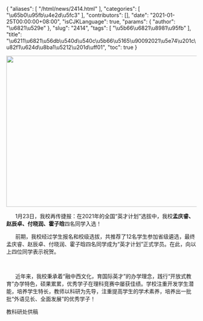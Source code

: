 {
    "aliases": [
        "/html/news/2414.html"
    ],
    "categories": [
        "\u65b0\u95fb\u4e2d\u5fc3"
    ],
    "contributors": [],
    "date": "2021-01-25T00:00:00+08:00",
    "isCJKLanguage": true,
    "params": {
        "author": "\u6821\u529e"
    },
    "slug": "2414",
    "tags": [
        "\u5b66\u6821\u8981\u95fb"
    ],
    "title": "\u6211\u6821\u56db\u540d\u540c\u5b66\u5165\u90092021\u5e74\u201c\u82f1\u624d\u8ba1\u5212\u201d\uff01",
    "toc": true
}


<img
    src="https://cdn.tfls.online/mirror/full/04d55669a85c90890d8e5dcfa89eff4b07446696.jpg"
    style="display:block;margin-left:auto;margin-right:auto;"
    decoding="async"
    fetchpriority="auto"
    loading="lazy"
    height="400"
    width="600"
/>




  





      1月23日，我校再传捷报：在2021年的全国“英才计划”选拔中，我校**孟庆睿、赵辰卓、付晓润、霍子晗**四名同学入选！




  





      前期，我校经过学生报名和校级选拔，共推荐了12名学生参加省级遴选，最终孟庆睿、赵辰卓、付晓润、霍子晗四名同学成为“英才计划”正式学员。在此，向以上四位同学表示祝贺。




     




      近年来，我校秉承着“融中西文化，育国际英才”的办学理念，践行“开放式教育”办学特色，硕果累累，优秀学子在理科竞赛中屡获佳绩。学校注重开发学生潜能，培养学生特长，教师以科研为先导，注重提高学生的学术素养，培养出一批批“外语见长、全面发展”的优秀学子！





  






  





教科研处供稿

  



